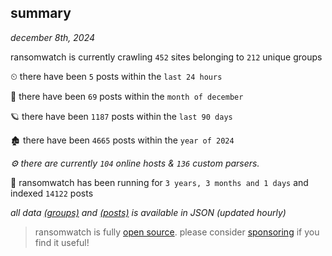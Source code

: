 
## summary
_december 8th, 2024_

ransomwatch is currently crawling `452` sites belonging to `212` unique groups

⏲ there have been `5` posts within the `last 24 hours`

🦈 there have been `69` posts within the `month of december`

🪐 there have been `1187` posts within the `last 90 days`

🏚 there have been `4665` posts within the `year of 2024`

_⚙️ there are currently `104` online hosts & `136` custom parsers._

🦕 ransomwatch has been running for `3 years, 3 months and 1 days` and indexed `14122` posts

_all data  [(groups)](http://ransomwhat.telemetry.ltd/groups) and [(posts)](http://ransomwhat.telemetry.ltd/posts) is available in JSON (updated hourly)_

> ransomwatch is fully [open source](https://github.com/joshhighet/ransomwatch#ransomwatch--). please consider [sponsoring](https://github.com/sponsors/joshhighet) if you find it useful!
